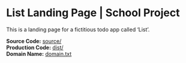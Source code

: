 # List Landing Page | School Project

This is a landing page for a fictitious todo app called ‘List’.  

**Source Code:** [source/](https://github.com/dmnkhfr/list-landingpage/tree/master/source)  
**Production Code:** [dist/](https://github.com/dmnkhfr/list-landingpage/tree/master/dist)  
**Domain Name:** [domain.txt](https://github.com/dmnkhfr/list-landingpage/blob/master/domain.txt)
